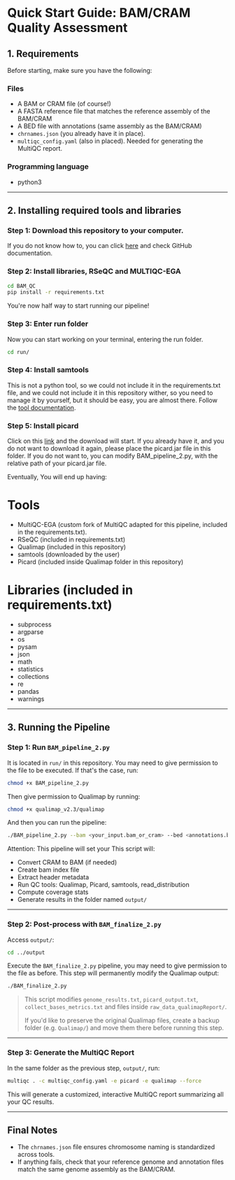 # Quick Start Guide: BAM/CRAM Quality Assessment
 
## 1. Requirements

Before starting, make sure you have the following:
### Files

* A BAM or CRAM file (of course!)
* A FASTA reference file that matches the reference assembly of the BAM/CRAM
* A BED file with annotations (same assembly as the BAM/CRAM)
* `chrnames.json` (you already have it in place).
* `multiqc_config.yaml` (also in placed). Needed for generating the MultiQC report.


### Programming language 
* python3

---

## 2. Installing required tools and libraries

### Step 1: Download this repository to your computer.

If you do not know how to, you can click [here](https://docs.github.com/es/get-started/start-your-journey/downloading-files-from-github) and check GitHub documentation. 


### Step 2: Install libraries, RSeQC and MULTIQC-EGA 

```bash
cd BAM_QC
pip install -r requirements.txt
```
You're now half way to start running our pipeline!

### Step 3: Enter run folder

Now you can start working on your terminal, entering the run folder. 

```bash
cd run/
```
### Step 4: Install samtools 

This is not a python tool, so we could not include it in the requirements.txt file, and we could not include it in this repository wither, so you need to manage it by yourself, but it should be easy, you are almost there.
Follow the [tool documentation](https://github.com/samtools/samtools?tab=readme-ov-file).

### Step 5: Install picard

Click on this [link](https://github.com/broadinstitute/picard/releases/download/3.4.0/picard.jar) and the download will start. If you already have it, and you do not want to download it again, please place the picard.jar file in this folder. If you do not want to, you can modify BAM_pipeline_2.py, with the relative path of your picard.jar file. 

Eventually, You will end up having: 

# Tools
* MultiQC-EGA (custom fork of MultiQC adapted for this pipeline, included in the requirements.txt).
* RSeQC (included in requirements.txt)
* Qualimap (included in this repository)
* samtools (downloaded by the user)
* Picard (included inside Qualimap folder in this repository)
  
# Libraries (included in requirements.txt)
* subprocess
* argparse
* os
* pysam
* json
* math
* statistics
* collections
* re
* pandas
* warnings
---
## 3. Running the Pipeline

### Step 1: Run `BAM_pipeline_2.py`

It is located in `run/` in this repository. 
You may need to give permission to the file to be executed. If that's the case, run: 

```bash
chmod +x BAM_pipeline_2.py
```
Then give permission to Qualimap by running: 

```bash
chmod +x qualimap_v2.3/qualimap
```
And then you can run the pipeline: 
```bash
./BAM_pipeline_2.py --bam <your_input.bam_or_cram> --bed <annotations.bed> --fasta <reference.fa>
```
Attention: This pipeline will set your 
This script will:

* Convert CRAM to BAM (if needed)
* Create bam index file
* Extract header metadata
* Run QC tools: Qualimap, Picard, samtools, read_distribution
* Compute coverage stats
* Generate results in the folder named `output/` 

---

### Step 2: Post-process with `BAM_finalize_2.py`

Access `output/`:

```bash
cd ../output
```
Execute the `BAM_finalize_2.py` pipeline, you may need to give permission to the file as before. This step will permanently modify the Qualimap output: 

```bash
./BAM_finalize_2.py
```

> This script modifies `genome_results.txt`, `picard_output.txt`, `collect_bases_metrics.txt` and files inside `raw_data_qualimapReport/`.
>
> If you'd like to preserve the original Qualimap files, create a backup folder (e.g. `Qualimap/`) and move them there before running this step.

---

### Step 3: Generate the MultiQC Report

In the same folder as the previous step, `output/`, run:

```bash
multiqc . -c multiqc_config.yaml -e picard -e qualimap --force
```

This will generate a customized, interactive MultiQC report summarizing all your QC results.

---

## Final Notes

* The `chrnames.json` file ensures chromosome naming is standardized across tools.
* If anything fails, check that your reference genome and annotation files match the same genome assembly as the BAM/CRAM.
